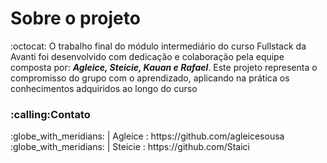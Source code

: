 <h1>Sobre o projeto</h1>
:octocat: O trabalho final do módulo intermediário do curso Fullstack da Avanti foi desenvolvido com dedicação e colaboração pela equipe composta por:
<em style="font-weight: bold;">Agleice, Steicie, Kauan e Rafael</em>. 
Este projeto representa o compromisso do grupo com o aprendizado, aplicando na prática os conhecimentos adquiridos ao longo do curso

<h3>:calling:Contato</h3>
:globe_with_meridians: | Agleice : https://github.com/agleicesousa<br>
:globe_with_meridians: | Steicie : https://github.com/Staici
 

